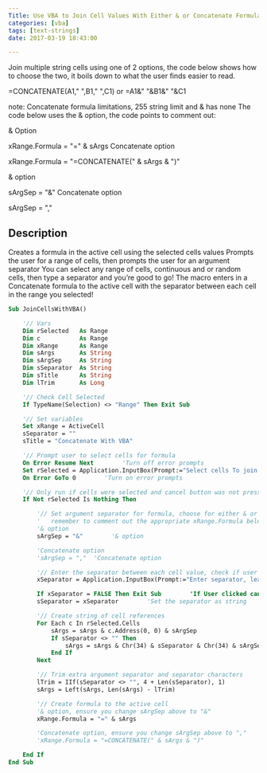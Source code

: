 ```yaml
---
Title: Use VBA to Join Cell Values With Either & or Concatenate Formula
categories: [vba]
tags: [text-strings]
date: 2017-03-19 18:43:00

---
```



Join multiple string cells using one of 2 options, the code below shows how to choose the two, it boils down to what the user finds easier to read.

=CONCATENATE(A1," ",B1," ",C1)
or
=A1&" "&B1&" "&C1

note: Concatenate formula limitations, 255 string limit and & has none
The code below uses the & option, the code points to comment out:

& Option

xRange.Formula = "=" & sArgs
Concatenate option

xRange.Formula = "=CONCATENATE(" & sArgs & ")"

& option

sArgSep = "&"
Concatenate option

sArgSep = ","

## Description

Creates a formula in the active cell using the selected cells values
Prompts the user for a range of cells, then prompts the user for an argument separator
You can select any range of cells, continuous and or random cells, then type a separator and you’re good to go!
The macro enters in a Concatenate formula to the active cell with the separator between each cell in the range you selected!

```vb
Sub JoinCellsWithVBA()

    '// Vars
    Dim rSelected   As Range
    Dim c           As Range
    Dim xRange      As Range
    Dim sArgs       As String
    Dim sArgSep     As String
    Dim sSeparator  As String
    Dim sTitle      As String
    Dim lTrim       As Long

    '// Check Cell Selected
    If TypeName(Selection) <> "Range" Then Exit Sub

    '// Set variables
    Set xRange = ActiveCell
    sSeparator = ""
    sTitle = "Concatenate With VBA"

    '// Prompt user to select cells for formula
    On Error Resume Next        'Turn off error prompts
    Set rSelected = Application.InputBox(Prompt:="Select cells To join together", Title:=sTitle, Type:=8)
    On Error GoTo 0        'Turn on error prompts

    '// Only run if cells were selected and cancel button was not pressed
    If Not rSelected Is Nothing Then

        '// Set argument separator for formula, choose for either & or Concatentate formula
        '   remember to comment out the appropriate xRange.Formula below
        '& option
        sArgSep = "&"        '& option

        'Concatenate option
        'sArgSep = ","  'Concatenate option

        '// Enter the separator between each cell value, check if user clicked cancel
        xSeparator = Application.InputBox(Prompt:="Enter separator, leave blank If none.", Title:=sTitle, Type:=2)

        If xSeparator = FALSE Then Exit Sub        'If User clicked cancel then exit sub
        sSeparator = xSeparator        'Set the separator as string

        '// Create string of cell references
        For Each c In rSelected.Cells
            sArgs = sArgs & c.Address(0, 0) & sArgSep
            If sSeparator <> "" Then
                sArgs = sArgs & Chr(34) & sSeparator & Chr(34) & sArgSep
            End If
        Next

        '// Trim extra argument separator and separator characters
        lTrim = IIf(sSeparator <> "", 4 + Len(sSeparator), 1)
        sArgs = Left(sArgs, Len(sArgs) - lTrim)

        '// Create formula to the active cell
        '& option, ensure you change sArgSep above to "&"
        xRange.Formula = "=" & sArgs

        'Concatenate option, ensure you change sArgSep above to ","
        'xRange.Formula = "=CONCATENATE(" & sArgs & ")"

    End If
End Sub
```
